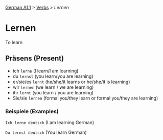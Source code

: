 [German A1.1](../README.md#german-a11) > [Verbs](../README.md#verbs) > *Lernen*

# Lernen

To learn

## Präsens (Present) 

- ich `lerne` (I learn/I am learning)
- du `lernst` (you learn/you are learning)
- er/sie/es `lernt` (he/she/it learns or he/she/it is learning)
- wir `lernen` (we learn / we are learning)
- ihr `lernt` (you learn / you are learning)
- Sie/sie `lernen` (formal you/they learn or formal you/they are learning)

### Beispiele (Examples)

`Ich lerne deutsch` (I am learning German)

`Du lernst deutsch` (You learn German)
